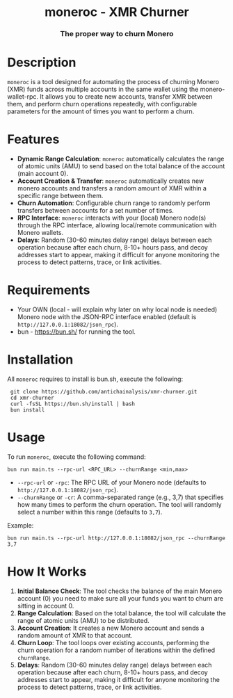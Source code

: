 <h1 align="center">
  moneroc - XMR Churner
  <br>
</h1>

<div align="center">
  <h3>The proper way to churn Monero</h3>
</div>

# Description
`moneroc` is a tool designed for automating the process of churning Monero (XMR) funds across multiple accounts in the same wallet using the monero-wallet-rpc. It allows you to create new accounts, transfer XMR between them, and perform churn operations repeatedly, with configurable parameters for the amount of times you want to perform a churn.

# Features
* **Dynamic Range Calculation**: `moneroc` automatically calculates the range of atomic units (AMU) to send based on the total balance of the account (main account 0).
* **Account Creation & Transfer**: `moneroc` automatically creates new monero accounts and transfers a random amount of XMR within a specific range between them.
* **Churn Automation**: Configurable churn range to randomly perform transfers between accounts for a set number of times.
* **RPC Interface**: `moneroc` interacts with your (local) Monero node(s) through the RPC interface, allowing local/remote communication with Monero wallets.
* **Delays**: Random (30-60 minutes delay range) delays between each operation because after each churn, 8-10+ hours pass, and decoy addresses start to appear, making it difficult for anyone monitoring the process to detect patterns, trace, or link activities.

# Requirements
* Your OWN (local - will explain why later on why local node is needed) Monero node with the JSON-RPC interface enabled (default is `http://127.0.0.1:18082/json_rpc`).
* bun - https://bun.sh/ for running the tool.

# Installation
All `moneroc` requires to install is bun.sh, execute the following:
  ```
   git clone https://github.com/antichainalysis/xmr-churner.git
   cd xmr-churner
   curl -fsSL https://bun.sh/install | bash
   bun install
   ```

# Usage
To run `moneroc`, execute the following command:
```
bun run main.ts --rpc-url <RPC_URL> --churnRange <min,max>
```
* `--rpc-url` or `-rpc`: The RPC URL of your Monero node (defaults to `http://127.0.0.1:18082/json_rpc`).
* `--churnRange` or `-cr`: A comma-separated range (e.g., 3,7) that specifies how many times to perform the churn operation. The tool will randomly select a number within this range (defaults to `3,7`).

Example:
```
bun run main.ts --rpc-url http://127.0.0.1:18082/json_rpc --churnRange 3,7
```

# How It Works
1. **Initial Balance Check**: The tool checks the balance of the main Monero account (0) you need to make sure all your funds you want to churn are sitting in account 0.
2. **Range Calculation**: Based on the total balance, the tool will calculate the range of atomic units (AMU) to be distributed.
3. **Account Creation**: It creates a new Monero account and sends a random amount of XMR to that account.
4. **Churn Loop**: The tool loops over existing accounts, performing the churn operation for a random number of iterations within the defined `churnRange`.
5. **Delays**: Random (30-60 minutes delay range) delays between each operation because after each churn, 8-10+ hours pass, and decoy addresses start to appear, making it difficult for anyone monitoring the process to detect patterns, trace, or link activities.
